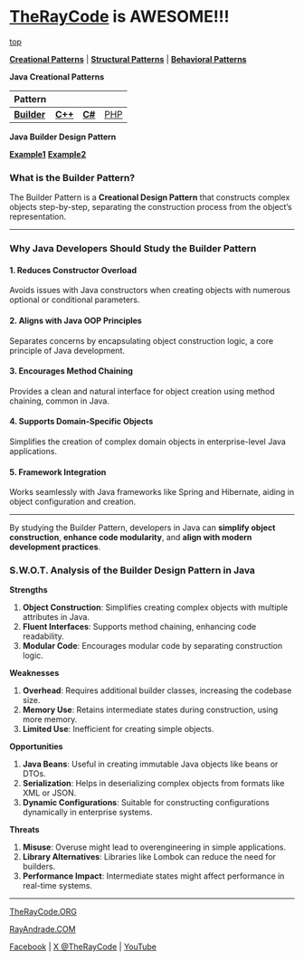 # [TheRayCode](../../README.md) is AWESOME!!!

[top](../README.md)

**[Creational Patterns](../README.md)** | **[Structural Patterns](../Structural/README.md)** | **[Behavioral Patterns](../Behavioral/README.md)**

**Java Creational Patterns**

|Pattern|   |   |   |
|---|---|---|---|
| [**Builder**](README.md) | [**C++**](../../../CPP/Creational/Builder/README.md) | [**C#**](../../../Csharp/Creational/Builder/README.md) | [PHP](../../../PHP/Creational/Builder/README.md) |

**Java Builder Design Pattern**

[**Example1**](Example1/README.md) [**Example2**](Example2/README.md)


### **What is the Builder Pattern?**
The Builder Pattern is a **Creational Design Pattern** that constructs complex objects step-by-step, separating the construction process from the object’s representation. 

---

### **Why Java Developers Should Study the Builder Pattern**

#### **1. Reduces Constructor Overload**
Avoids issues with Java constructors when creating objects with numerous optional or conditional parameters.

#### **2. Aligns with Java OOP Principles**
Separates concerns by encapsulating object construction logic, a core principle of Java development.

#### **3. Encourages Method Chaining**
Provides a clean and natural interface for object creation using method chaining, common in Java.

#### **4. Supports Domain-Specific Objects**
Simplifies the creation of complex domain objects in enterprise-level Java applications.

#### **5. Framework Integration**
Works seamlessly with Java frameworks like Spring and Hibernate, aiding in object configuration and creation.

---

By studying the Builder Pattern, developers in Java can **simplify object construction**, **enhance code modularity**, and **align with modern development practices**.

### **S.W.O.T. Analysis of the Builder Design Pattern in Java**

**Strengths**  
1. **Object Construction**: Simplifies creating complex objects with multiple attributes in Java.  
2. **Fluent Interfaces**: Supports method chaining, enhancing code readability.  
3. **Modular Code**: Encourages modular code by separating construction logic.

**Weaknesses**  
1. **Overhead**: Requires additional builder classes, increasing the codebase size.  
2. **Memory Use**: Retains intermediate states during construction, using more memory.  
3. **Limited Use**: Inefficient for creating simple objects.

**Opportunities**  
1. **Java Beans**: Useful in creating immutable Java objects like beans or DTOs.  
2. **Serialization**: Helps in deserializing complex objects from formats like XML or JSON.  
3. **Dynamic Configurations**: Suitable for constructing configurations dynamically in enterprise systems.

**Threats**  
1. **Misuse**: Overuse might lead to overengineering in simple applications.  
2. **Library Alternatives**: Libraries like Lombok can reduce the need for builders.  
3. **Performance Impact**: Intermediate states might affect performance in real-time systems.

---


[TheRayCode.ORG](https://www.TheRayCode.org)

[RayAndrade.COM](https://www.RayAndrade.com)

[Facebook](https://www.facebook.com/TheRayCode/) | [X @TheRayCode](https://www.x.com/TheRayCode/) | [YouTube](https://www.youtube.com/TheRayCode/)

